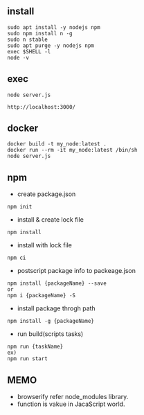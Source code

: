## install

```
sudo apt install -y nodejs npm
sudo npm install n -g
sudo n stable
sudo apt purge -y nodejs npm
exec $SHELL -l
node -v
```

## exec

```
node server.js
```

```
http://localhost:3000/
```

## docker

```
docker build -t my_node:latest .
docker run --rm -it my_node:latest /bin/sh
node server.js
```

## npm

* create package.json

```
npm init
```

* install & create lock file

```
npm install
```

* install with lock file

```
npm ci
```

* postscript package info to packeage.json

```
npm install {packageName} --save
or
npm i {packageName} -S
```

* install package throgh path

```
npm install -g {packageName}
```

* run build(scripts tasks)

```
npm run {taskName}
ex)
npm run start
```


## MEMO
* browserify refer node_modules library. 
* function is vakue in JacaScript world.
